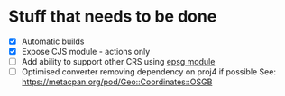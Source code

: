# Stuff that needs to be done

- [x] Automatic builds
- [x] Expose CJS module - actions only
- [ ] Add ability to support other CRS using [epsg module](https://www.npmjs.com/package/epsg)
- [ ] Optimised converter removing dependency on proj4 if possible
  See: https://metacpan.org/pod/Geo::Coordinates::OSGB
